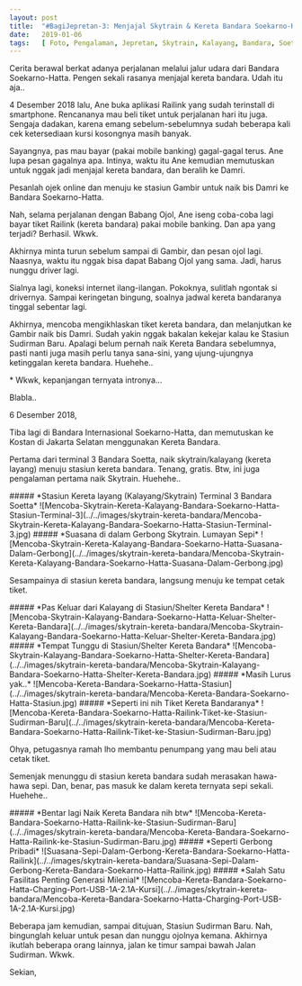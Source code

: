 ```yaml
---
layout: post
title:  "#BagiJepretan-3: Menjajal Skytrain & Kereta Bandara Soekarno-Hatta"
date:   2019-01-06
tags:   [ Foto, Pengalaman, Jepretan, Skytrain, Kalayang, Bandara, Soetta ]
---
```


<p class="intro"><span class="dropcap">C</span>erita berawal berkat adanya perjalanan melalui jalur udara dari Bandara Soekarno-Hatta. Pengen sekali rasanya menjajal kereta bandara. Udah itu aja..
</p>
<p>
4 Desember 2018 lalu, Ane buka aplikasi Railink yang sudah terinstall di smartphone. Rencananya mau beli tiket untuk perjalanan hari itu juga. Sengaja dadakan, karena emang sebelum-sebelumnya sudah beberapa kali cek ketersediaan kursi kosongnya masih banyak.
</p>
<p>
Sayangnya, pas mau bayar (pakai mobile banking) gagal-gagal terus. Ane lupa pesan gagalnya apa. Intinya, waktu itu Ane kemudian memutuskan untuk nggak jadi menjajal kereta bandara, dan beralih ke Damri.
</p>
<p>
Pesanlah ojek online dan menuju ke stasiun Gambir untuk naik bis Damri ke Bandara Soekarno-Hatta.
</p>
<p>
Nah, selama perjalanan dengan Babang Ojol, Ane iseng coba-coba lagi bayar tiket Railink (kereta bandara) pakai mobile banking. Dan apa yang terjadi? Berhasil. Wkwk.
</p>
<p>
Akhirnya minta turun sebelum sampai di Gambir, dan pesan ojol lagi. Naasnya, waktu itu nggak bisa dapat Babang Ojol yang sama. Jadi, harus nunggu driver lagi.
</p>
<p>
Sialnya lagi, koneksi internet ilang-ilangan. Pokoknya, sulitlah ngontak si drivernya. Sampai keringetan bingung, soalnya jadwal kereta bandaranya tinggal sebentar lagi.
</p>
<p>
Akhirnya, mencoba mengikhlaskan tiket kereta bandara, dan melanjutkan ke Gambir naik bis Damri. Sudah yakin nggak bakalan kekejar kalau ke Stasiun Sudirman Baru. Apalagi belum pernah naik Kereta Bandara sebelumnya, pasti nanti juga masih perlu tanya sana-sini, yang ujung-ujungnya ketinggalan kereta bandara. Huehehe..
</p>
<p>
* Wkwk, kepanjangan ternyata intronya…
</p>
<p>
Blabla..
</p>
<p>
6 Desember 2018,
</p>
<p>
Tiba lagi di Bandara Internasional Soekarno-Hatta, dan memutuskan ke Kostan di Jakarta Selatan menggunakan Kereta Bandara.
</p>
<p>
Pertama dari terminal 3 Bandara Soetta, naik skytrain/kalayang (kereta layang) menuju stasiun kereta bandara. Tenang, gratis. Btw, ini juga pengalaman pertama naik Skytrain. Huehehe..
</p>
##### *Stasiun Kereta layang (Kalayang/Skytrain) Terminal 3 Bandara Soetta*
![Mencoba-Skytrain-Kereta-Kalayang-Bandara-Soekarno-Hatta-Stasiun-Terminal-3](../../images/skytrain-kereta-bandara/Mencoba-Skytrain-Kereta-Kalayang-Bandara-Soekarno-Hatta-Stasiun-Terminal-3.jpg)
##### *Suasana di dalam Gerbong Skytrain. Lumayan Sepi*
![Mencoba-Skytrain-Kereta-Kalayang-Bandara-Soekarno-Hatta-Suasana-Dalam-Gerbong](../../images/skytrain-kereta-bandara/Mencoba-Skytrain-Kereta-Kalayang-Bandara-Soekarno-Hatta-Suasana-Dalam-Gerbong.jpg)

<p>
Sesampainya di stasiun kereta bandara, langsung menuju ke tempat cetak tiket.
</p>
##### *Pas Keluar dari Kalayang di Stasiun/Shelter Kereta Bandara*
![Mencoba-Skytrain-Kalayang-Bandara-Soekarno-Hatta-Keluar-Shelter-Kereta-Bandara](../../images/skytrain-kereta-bandara/Mencoba-Skytrain-Kalayang-Bandara-Soekarno-Hatta-Keluar-Shelter-Kereta-Bandara.jpg)
##### *Tempat Tunggu di Stasiun/Shelter Kereta Bandara*
![Mencoba-Skytrain-Kalayang-Bandara-Soekarno-Hatta-Shelter-Kereta-Bandara](../../images/skytrain-kereta-bandara/Mencoba-Skytrain-Kalayang-Bandara-Soekarno-Hatta-Shelter-Kereta-Bandara.jpg)
##### *Masih Lurus yak..*
![Mencoba-Kereta-Bandara-Soekarno-Hatta-Stasiun](../../images/skytrain-kereta-bandara/Mencoba-Kereta-Bandara-Soekarno-Hatta-Stasiun.jpg)
##### *Seperti ini nih Tiket Kereta Bandaranya*
![Mencoba-Kereta-Bandara-Soekarno-Hatta-Railink-Tiket-ke-Stasiun-Sudirman-Baru](../../images/skytrain-kereta-bandara/Mencoba-Kereta-Bandara-Soekarno-Hatta-Railink-Tiket-ke-Stasiun-Sudirman-Baru.jpg)
<p>
Ohya, petugasnya ramah lho membantu penumpang yang mau beli atau cetak tiket.
</p>
<p>
Semenjak menunggu di stasiun kereta bandara sudah merasakan hawa-hawa sepi. Dan, benar, pas masuk ke dalam kereta ternyata sepi sekali. Huehehe..
</p>
##### *Bentar lagi Naik Kereta Bandara nih btw*
![Mencoba-Kereta-Bandara-Soekarno-Hatta-Railink-ke-Stasiun-Sudirman-Baru](../../images/skytrain-kereta-bandara/Mencoba-Kereta-Bandara-Soekarno-Hatta-Railink-ke-Stasiun-Sudirman-Baru.jpg)
##### *Seperti Gerbong Pribadi*
![Suasana-Sepi-Dalam-Gerbong-Kereta-Bandara-Soekarno-Hatta-Railink](../../images/skytrain-kereta-bandara/Suasana-Sepi-Dalam-Gerbong-Kereta-Bandara-Soekarno-Hatta-Railink.jpg)
##### *Salah Satu Fasilitas Penting Generasi Milenial*
![Mencoba-Kereta-Bandara-Soekarno-Hatta-Charging-Port-USB-1A-2.1A-Kursi](../../images/skytrain-kereta-bandara/Mencoba-Kereta-Bandara-Soekarno-Hatta-Charging-Port-USB-1A-2.1A-Kursi.jpg)
<p>
Beberapa jam kemudian, sampai ditujuan, Stasiun Sudirman Baru. Nah, bingunglah keluar untuk pesan dan nunggu ojolnya kemana. Akhirnya ikutlah beberapa orang lainnya, jalan ke timur sampai bawah Jalan Sudirman. Wkwk.
</p>
<p>
Sekian,
</p>
